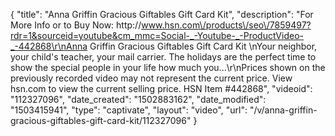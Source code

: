 {
    "title": "Anna Griffin Gracious Giftables Gift Card Kit",
    "description": "For More Info or to Buy Now: http:\/\/www.hsn.com\/products\/seo\/7859497?rdr=1&sourceid=youtube&cm_mmc=Social-_-Youtube-_-ProductVideo-_-442868\r\nAnna Griffin Gracious Giftables Gift Card Kit  \nYour neighbor, your child's teacher, your mail carrier. The holidays are the perfect time to show the special people in your life how much you...\r\nPrices shown on the previously recorded video may not represent the current price.  View hsn.com to view the current selling price. HSN Item #442868",
    "videoid": "112327096",
    "date_created": "1502883162",
    "date_modified": "1503415941",
    "type": "captivate",
    "layout": "video",
    "url": "\/v\/anna-griffin-gracious-giftables-gift-card-kit\/112327096"
}